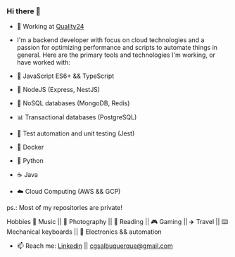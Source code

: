 ### Hi there 👋
- 🔭 Working at [Quality24](https://quality24.com.br/)
- I'm a backend developer with focus on cloud technologies and a passion for optimizing performance and scripts to automate things in general. Here are the primary tools and technologies I'm working, or have worked with:

- 🚀 JavaScript ES6+ && TypeScript
- 🔧 NodeJS (Express, NestJS)
- 🍃 NoSQL databases (MongoDB, Redis)
- 📊 Transactional databases (PostgreSQL)
- 🧪 Test automation and unit testing (Jest)
- 🐳 Docker
- 🐍 Python
- ☕  Java
- ☁️ Cloud Computing (AWS && GCP)

ps.: Most of my repositories are private!

Hobbies
🎵 Music || 📸 Photography || 📖 Reading || 🎮 Gaming || ✈️ Travel || ⌨️ Mechanical keyboards || 🤖 Electronics && automation

- 📫 Reach me: [Linkedin](https://www.linkedin.com/in/carlos-gs-albuquerque/) || [cgsalbuquerque@gmail.com](cgsalbuquerque@gmail.com)
